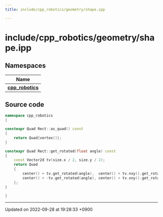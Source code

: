 ```yaml
---
title: include/cpp_robotics/geometry/shape.ipp

---
```


# include/cpp_robotics/geometry/shape.ipp



## Namespaces

| Name           |
| -------------- |
| **[cpp_robotics](/cpp_robotics/doxybook/Namespaces/namespacecpp__robotics/)**  |




## Source code

```cpp
namespace cpp_robotics
{

constexpr Quad Rect::as_quad() const
{
    return Quad{vertex()};
}

constexpr Quad Rect::get_rotated(float angle) const
{
    const Vector2d tv(size.x / 2, size.y / 2);
    return Quad
    {
        center() + tv.get_rotated(angle),  center() + tv.nxy().get_rotated(angle),
        center() + -tv.get_rotated(angle), center() + tv.xny().get_rotated(angle)
    };
}

}
```


-------------------------------

Updated on 2022-09-28 at 19:28:33 +0900
